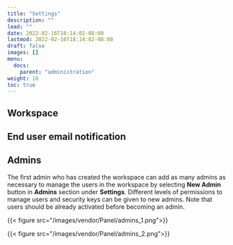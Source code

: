 ```yaml
---
title: "Settings"
description: ""
lead: ""
date: 2022-02-16T18:14:02-08:00
lastmod: 2022-02-16T18:14:02-08:00
draft: false
images: []
menu:
  docs:
    parent: "administration"
weight: 18
toc: true
---
```


## Workspace

## End user email notification

## Admins

The first admin who has created the workspace can add as many admins as necessary to manage the users in the workspace by selecting **New Admin** button in
**Admins** section under **Settings**. Different levels of permissions to manage users and security keys can be given to new admins. Note that users should
be already activated before becoming an admin.

{{< figure src="/images/vendor/Panel/admins_1.png">}}

{{< figure src="/images/vendor/Panel/admins_2.png">}}
